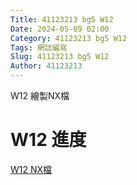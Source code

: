 ```yaml
---
Title: 41123213 bg5 W12
Date: 2024-05-09 02:00
Category: 41123213 bg5 W12
Tags: 網誌編寫
Slug: 41123213 bg5 W12
Author: 41123213
---
```


W12 繪製NX檔

<!-- PELICAN_END_SUMMARY -->

# W12 進度

[W12 NX檔](https://nfuedu-my.sharepoint.com/:f:/g/personal/41123213_nfu_edu_tw/EhaYAuvC4eVGqd0Qq5rNNRABX13BeZIH7PCkVFDh9KG2Jg?e=S9RsMp)
